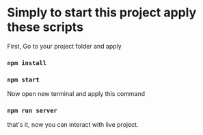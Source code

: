 # Simply to start this project apply these scripts 

First, Go to your project folder and apply
### `npm install`
### `npm start`

Now open new terminal and apply this command
### `npm run server`

that's it, now you can interact with live project.
